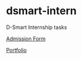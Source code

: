 # dsmart-intern

D-Smart Internship tasks

[Admission Form](admission-form)

[Portfolio](portfolio)
